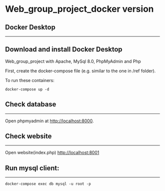 # Web_group_project_docker version 

## Docker Desktop  
---------------------------------------------------------------
Download and install Docker Desktop
---------------------------------------------------------------
Web_group_project with Apache, MySql 8.0, PhpMyAdmin and Php

First, create the docker-compose file (e.g. similar to the one in /ref folder).

To run these containers:

```
docker-compose up -d
```
## Check database
-----------------------------------------------------
Open phpmyadmin at [http://localhost:8000](http://localhost:8000).

## Check website
---------------------------------------------------------------
Open website(index.php) [http://localhost:8001](http://localhost:8001)

## Run mysql client:
---------------------------------------------------------------
`docker-compose exec db mysql -u root -p` 
